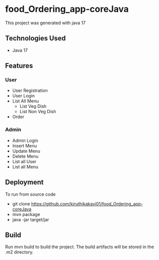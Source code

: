 # food_Ordering_app-coreJava

This project was generated with java 17

## Technologies Used
* Java 17

## Features

 ### User 
   * User Registration
   * User Login
   * List All Menu
      * List Veg Dish
      * List Non Veg Dish
   * Order
   
 ### Admin
   * Admin Login
   * Insert Menu
   * Update Menu
   * Delete Menu
   * List all User
   * List all Menu
   
## Deployment
To run from source code
* git clone https://github.com/kiruthikakavi01/food_Ordering_app-coreJava
* mvn package
* java -jar target/jar

## Build
Run mvn build to build the project. The build artifacts will be stored in the .m2 directory.
